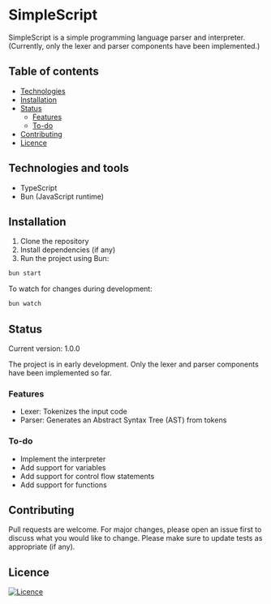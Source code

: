 # SimpleScript

SimpleScript is a  simple programming language parser and interpreter. (Currently, only the lexer and parser components have been implemented.)

## Table of contents
- [Technologies](#technologies-and-tools)
- [Installation](#installation)
- [Status](#status)
  - [Features](#features)
  - [To-do](#to-do)
- [Contributing](#contributing)
- [Licence](#licence)

## Technologies and tools
- TypeScript
- Bun (JavaScript runtime)

## Installation
1. Clone the repository
2. Install dependencies (if any)
3. Run the project using Bun:

```bash
bun start
```

To watch for changes during development:
```bash
bun watch
```

## Status
Current version: 1.0.0

The project is in early development. Only the lexer and parser components have been implemented so far.

### Features
- Lexer: Tokenizes the input code
- Parser: Generates an Abstract Syntax Tree (AST) from tokens

### To-do
- Implement the interpreter
- Add support for variables
- Add support for control flow statements
- Add support for functions

## Contributing
Pull requests are welcome. For major changes, please open an issue first to discuss what you would like to change.
Please make sure to update tests as appropriate (if any).

## Licence
[![Licence](https://img.shields.io/github/license/Ileriayo/markdown-badges?style=for-the-badge)](./LICENSE)